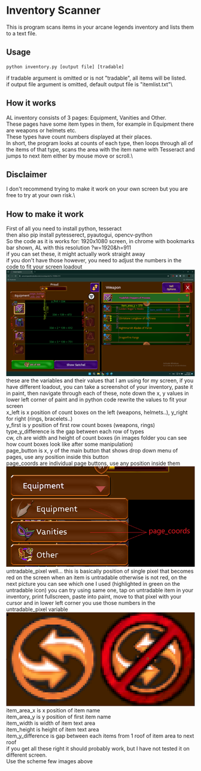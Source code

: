 # Inventory Scanner
This is program scans items in your arcane legends inventory and lists them to a text file.
## Usage
```
python inventory.py [output file] [tradable]
```
if tradable argument is omitted or is not "tradable", all items will be listed.\
if output file argument is omitted, default output file is "itemlist.txt"\
## How it works
AL inventory consists of 3 pages: Equipment, Vanities and Other.\
These pages have some item types in them, for example in Equipment there are weapons or helmets etc.\
These types have count numbers displayed at their places.\
In short, the program looks at counts of each type, then loops through all of the items of that type, scans the area with the item name with Tesseract and jumps to next item either by mouse move or scroll.\
## Disclaimer
I don't recommend trying to make it work on your own screen but you are free to try at your own risk.\
## How to make it work
First of all you need to install python, tesseract\
then also pip install pytesserect, pyautogui, opencv-python\
So the code as it is works for: 1920x1080 screen, in chrome with bookmarks bar shown, AL with this resolution ?w=1920&h=911\
if you can set these, it might actually work straight away\
if you don't have those however, you need to adjust the numbers in the code to fit your screen loadout\
![inventory scheme](documents/scheme.png)\
these are the variables and their values that I am using for my screen, if you have different loadout, you can take a screenshot of your inventory, paste it in paint, then navigate through each of these, note down the x, y values in lower left corner of paint and in python code rewrite the values to fit your screen\
x_left is x position of count boxes on the left (weapons, helmets..), y_right for right (rings, bracelets..)\
y_first is y position of first row count boxes (weapons, rings)\
type_y_difference is the gap between each row of types\
cw, ch are width and height of count boxes (in images folder you can see how count boxes look like after some manipulation)\
page_button is x, y of the main button that shows drop down menu of pages, use any position inside this button\
page_coords are individual page buttons, use any position inside them\
![page coordinates](documents/page_coords.png)\
untradable_pixel well... this is basically position of single pixel that becomes red on the screen when an item is untradable otherwise is not red, on the next picture you can see which one I used (highlighted in green on the untradable icon) you can try using same one, tap on untradable item in your inventory, print fullscreen, paste into paint, move to that pixel with your cursor and in lower left corner you use those numbers in the untradable_pixel variable\
![tradable/untradable icon](documents/tradabale.png)\
item_area_x is x position of item name\
item_area_y is y position of first item name\
item_width is width of item text area\
item_height is height of item text area\
item_y_difference is gap between each items from 1 roof of item area to next roof\
if you get all these right it should probably work, but I have not tested it on different screen.\
Use the scheme few images above